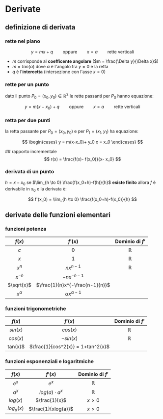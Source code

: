 # Derivate
## definizione di derivata
### rette nel piano
$$
y = mx+q \qquad \text{oppure} \qquad x=a \qquad \text{rette verticali}
$$
- $m$ corrisponde al **coefficente angolare** ($m = \frac{\Delta y}{\Delta x}$)
- $m = tan(\alpha)$ dove $\alpha$ è l'angolo tra $y=0$ e la retta
- $q$ è l'**intercetta** (intersezione con l'asse $x=0$)

### rette per un punto
dato il punto $P_0=(x_0, y_0) \in \mathbb{R}^2$ le rette passanti per $P_0$ hanno equazione:

$$
y = m(x-x_0)+q \qquad \text{oppure} \qquad x=a \qquad \text{rette verticali}
$$

### retta per due punti
la retta passante per $P_0=(x_0, y_0)$ e per $P_1=(x_1, y_1)$ ha equazione:

$$
\begin{cases}
    y = m(x-x_0)+ y_0
    x = x_0
\end{cases}
$$

## rapporto incrementale
$$
r(x) = \frac{f(x)- f(x_0)}{x- x_0}
$$

### derivata di un punto
$h = x- x_0$
se $\lim_{h \to 0} \frac{f(x_0+h)-f(h)}{h}$ **esiste finito** allora $f$ è derivabile in $x_0$ e la derivata è:

$$
f'(x_0) = \lim_{h \to 0} \frac{f(x_0+h)-f(x_0)}{h}
$$

## derivate delle funzioni elementari
### funzioni potenza
| $f(x)$     | $f'(x)$                         | Dominio di $f'$ |
|:----------:|:-------------------------------:|:---------------:|
| $c$        | 0                               | $\mathbb{R}$    |
| $x$        | 1                               | $\mathbb{R}$    |
| $x^n$      | $nx^{n-1}$                      | $\mathbb{R}$    |
| $x^{-n}$   | $-nx^{-n-1}$                    |                 |
| $\sqrt{x}$ | $\frac{1}{n}x^{-\frac{n-1}{n}}$ |                 |
| $x^\alpha$ | $\alpha x ^{\alpha - 1}$        |                 |

### funzioni trigonometriche
| $f(x)$   | $f'(x)$                           | Dominio di $f'$ |
|:--------:|:---------------------------------:|:---------------:|
| $sin(x)$ | $cos(x)$                          | $\mathbb{R}$    |
| $cos(x)$ | $-sin(x)$                         | $\mathbb{R}$    |
| tan(x)$  | $\frac{1}{cos^2(x)} = 1+tan^2(x)$ |                 |


### funzioni esponenziali e logaritmiche
| $f(x)$     | $f'(x)$             | Dominio di $f'$ |
|:----------:|:-------------------:|:---------------:|
| $e^x$      | $e^x$               | $\mathbb{R}$    |
| $a^x$      | $log(a) \cdot a^x$  | $\mathbb{R}$    |
| $log(x)$   | $\frac{1}{x}$       | $x > 0$         |
| $log_a(x)$ | $\frac{1}{xlog(a)}$ | $x > 0$         |
